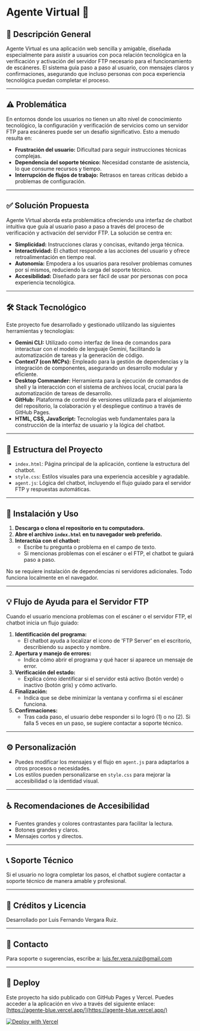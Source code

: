 # Agente Virtual 🤖

## 📝 Descripción General

Agente Virtual es una aplicación web sencilla y amigable, diseñada especialmente para asistir a usuarios con poca relación tecnológica en la verificación y activación del servidor FTP necesario para el funcionamiento de escáneres. El sistema guía paso a paso al usuario, con mensajes claros y confirmaciones, asegurando que incluso personas con poca experiencia tecnológica puedan completar el proceso.

---

## ⚠️ Problemática

En entornos donde los usuarios no tienen un alto nivel de conocimiento tecnológico, la configuración y verificación de servicios como un servidor FTP para escáneres puede ser un desafío significativo. Esto a menudo resulta en:

- **Frustración del usuario:** Dificultad para seguir instrucciones técnicas complejas.
- **Dependencia del soporte técnico:** Necesidad constante de asistencia, lo que consume recursos y tiempo.
- **Interrupción de flujos de trabajo:** Retrasos en tareas críticas debido a problemas de configuración.

---

## ✅ Solución Propuesta

Agente Virtual aborda esta problemática ofreciendo una interfaz de chatbot intuitiva que guía al usuario paso a paso a través del proceso de verificación y activación del servidor FTP. La solución se centra en:

- **Simplicidad:** Instrucciones claras y concisas, evitando jerga técnica.
- **Interactividad:** El chatbot responde a las acciones del usuario y ofrece retroalimentación en tiempo real.
- **Autonomía:** Empodera a los usuarios para resolver problemas comunes por sí mismos, reduciendo la carga del soporte técnico.
- **Accesibilidad:** Diseñado para ser fácil de usar por personas con poca experiencia tecnológica.

---

## 🛠️ Stack Tecnológico

Este proyecto fue desarrollado y gestionado utilizando las siguientes herramientas y tecnologías:

- **Gemini CLI:** Utilizado como interfaz de línea de comandos para interactuar con el modelo de lenguaje Gemini, facilitando la automatización de tareas y la generación de código.
- **Context7 (con MCPs):** Empleado para la gestión de dependencias y la integración de componentes, asegurando un desarrollo modular y eficiente.
- **Desktop Commander:** Herramienta para la ejecución de comandos de shell y la interacción con el sistema de archivos local, crucial para la automatización de tareas de desarrollo.
- **GitHub:** Plataforma de control de versiones utilizada para el alojamiento del repositorio, la colaboración y el despliegue continuo a través de GitHub Pages.
- **HTML, CSS, JavaScript:** Tecnologías web fundamentales para la construcción de la interfaz de usuario y la lógica del chatbot.

---

## 📂 Estructura del Proyecto

- `index.html`: Página principal de la aplicación, contiene la estructura del chatbot.
- `style.css`: Estilos visuales para una experiencia accesible y agradable.
- `agent.js`: Lógica del chatbot, incluyendo el flujo guiado para el servidor FTP y respuestas automáticas.

---

## 🚀 Instalación y Uso

1. **Descarga o clona el repositorio en tu computadora.**
2. **Abre el archivo `index.html` en tu navegador web preferido.**
3. **Interactúa con el chatbot:**
   - Escribe tu pregunta o problema en el campo de texto.
   - Si mencionas problemas con el escáner o el FTP, el chatbot te guiará paso a paso.

No se requiere instalación de dependencias ni servidores adicionales. Todo funciona localmente en el navegador.

---

## 💡 Flujo de Ayuda para el Servidor FTP

Cuando el usuario menciona problemas con el escáner o el servidor FTP, el chatbot inicia un flujo guiado:

1. **Identificación del programa:**
   - El chatbot ayuda a localizar el icono de 'FTP Server' en el escritorio, describiendo su aspecto y nombre.
2. **Apertura y manejo de errores:**
   - Indica cómo abrir el programa y qué hacer si aparece un mensaje de error.
3. **Verificación del estado:**
   - Explica cómo identificar si el servidor está activo (botón verde) o inactivo (botón gris) y cómo activarlo.
4. **Finalización:**
   - Indica que se debe minimizar la ventana y confirma si el escáner funciona.
5. **Confirmaciones:**
   - Tras cada paso, el usuario debe responder si lo logró (1) o no (2). Si falla 5 veces en un paso, se sugiere contactar a soporte técnico.

---

## ⚙️ Personalización

- Puedes modificar los mensajes y el flujo en `agent.js` para adaptarlos a otros procesos o necesidades.
- Los estilos pueden personalizarse en `style.css` para mejorar la accesibilidad o la identidad visual.

---

## ♿ Recomendaciones de Accesibilidad

- Fuentes grandes y colores contrastantes para facilitar la lectura.
- Botones grandes y claros.
- Mensajes cortos y directos.

---

## 📞 Soporte Técnico

Si el usuario no logra completar los pasos, el chatbot sugiere contactar a soporte técnico de manera amable y profesional.

---

## 📜 Créditos y Licencia

Desarrollado por Luis Fernando Vergara Ruiz.

---

## 📧 Contacto

Para soporte o sugerencias, escribe a: luis.fer.vera.ruiz@gmail.com

---

## 🚀 Deploy

Este proyecto ha sido publicado con GitHub Pages y Vercel. Puedes acceder a la aplicación en vivo a través del siguiente enlace: [https://agente-blue.vercel.app/](https://agente-blue.vercel.app/)

[![Deploy with Vercel](https://vercel.com/button)](https://vercel.com/new/git/external?repository-url=https%3A%2F%2Fgithub.com%2FLuisFerVR%2FAgente-Virtual-Creado-con-IA)
